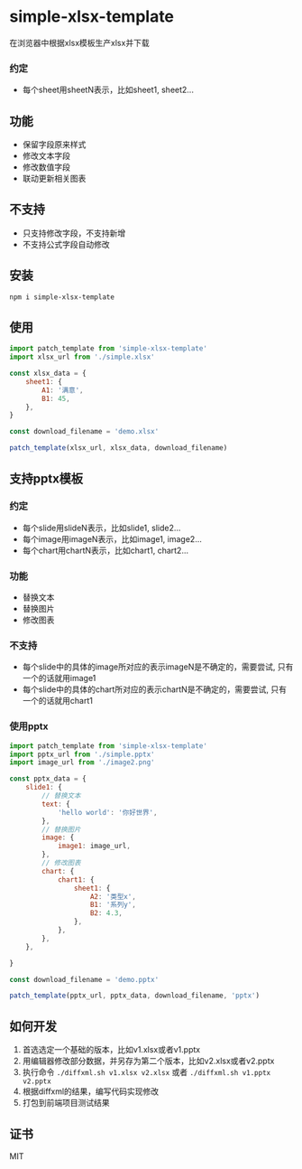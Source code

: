 # simple-xlsx-template

在浏览器中根据xlsx模板生产xlsx并下载

### 约定

- 每个sheet用sheetN表示，比如sheet1, sheet2...

## 功能

- 保留字段原来样式
- 修改文本字段
- 修改数值字段
- 联动更新相关图表

## 不支持

- 只支持修改字段，不支持新增
- 不支持公式字段自动修改

## 安装

```sh
npm i simple-xlsx-template
```

## 使用

```javascript
import patch_template from 'simple-xlsx-template'
import xlsx_url from './simple.xlsx'

const xlsx_data = {
    sheet1: {
        A1: '满意',
        B1: 45,
    },
}

const download_filename = 'demo.xlsx'

patch_template(xlsx_url, xlsx_data, download_filename)
```

## 支持pptx模板

### 约定

- 每个slide用slideN表示，比如slide1, slide2...
- 每个image用imageN表示，比如image1, image2...
- 每个chart用chartN表示，比如chart1, chart2...

### 功能

- 替换文本
- 替换图片
- 修改图表

### 不支持

- 每个slide中的具体的image所对应的表示imageN是不确定的，需要尝试, 只有一个的话就用image1
- 每个slide中的具体的chart所对应的表示chartN是不确定的，需要尝试, 只有一个的话就用chart1

### 使用pptx

```javascript
import patch_template from 'simple-xlsx-template'
import pptx_url from './simple.pptx'
import image_url from './image2.png'

const pptx_data = {
    slide1: {
    	// 替换文本
        text: {
            'hello world': '你好世界',
        },
        // 替换图片
        image: {
            image1: image_url,
        },
        // 修改图表
        chart: {
            chart1: {
                sheet1: {
                    A2: '类型x',
                    B1: '系列y',
                    B2: 4.3,
                },
            },
        },
    },

}

const download_filename = 'demo.pptx'

patch_template(pptx_url, pptx_data, download_filename, 'pptx')
```

## 如何开发

1. 首选选定一个基础的版本，比如v1.xlsx或者v1.pptx
2. 用编辑器修改部分数据，并另存为第二个版本，比如v2.xlsx或者v2.pptx
3. 执行命令 `./diffxml.sh v1.xlsx v2.xlsx` 或者 `./diffxml.sh v1.pptx v2.pptx`
3. 根据diffxml的结果，编写代码实现修改
4. 打包到前端项目测试结果

## 证书

MIT
